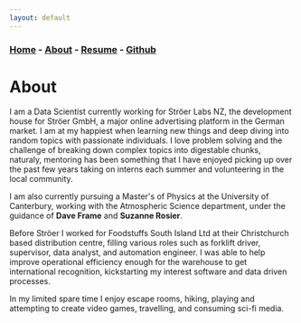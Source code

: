 ```yaml
---
layout: default
---
```


### [Home](../index.md) - [About](../pages/about.md) - [Resume](../pages/resume.md) - [Github](https://github.com/Graphight)


# About

I am a Data Scientist currently working for Ströer Labs NZ, the development house for Ströer GmbH, a major online advertising platform in the German market. 
I am at my happiest when learning new things and deep diving into random topics with passionate individuals. 
I love problem solving and the challenge of breaking down complex topics into digestable chunks, naturaly, mentoring has been something that I have enjoyed picking up over the past few years taking on interns each summer and volunteering in the local community.

I am also currently pursuing a Master's of Physics at the University of Canterbury, working with the Atmospheric Science department, under the guidance of **Dave Frame** and **Suzanne Rosier**.

Before Ströer I worked for Foodstuffs South Island Ltd at their Christchurch based distribution centre, filling various roles such as forklift driver, supervisor, data analyst, and automation engineer. 
I was able to help improve operational efficiency enough for the warehouse to get international recognition, kickstarting my interest software and data driven processes.

In my limited spare time I enjoy escape rooms, hiking, playing and attempting to create video games, travelling, and consuming sci-fi media.   
